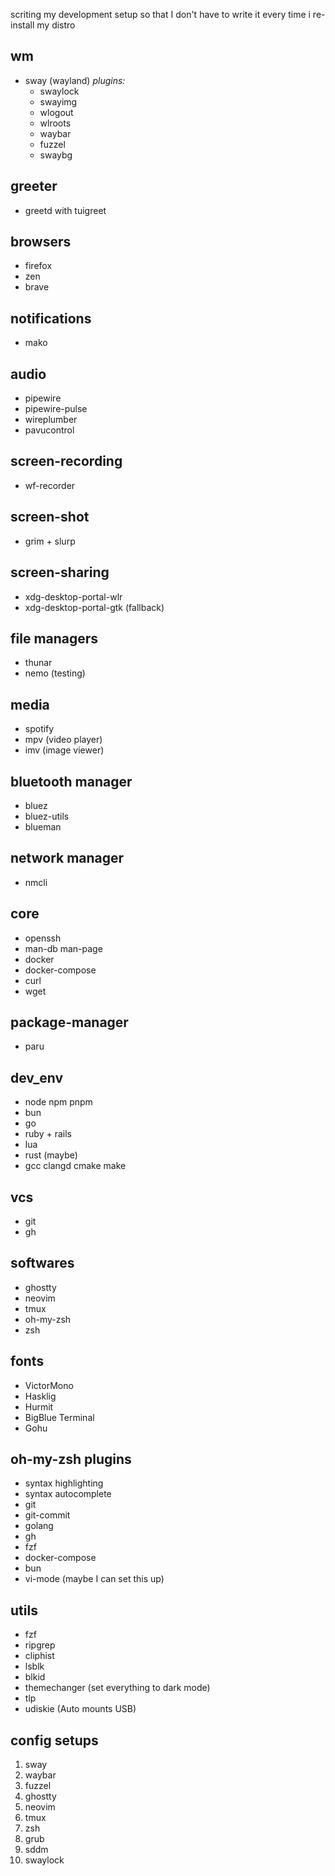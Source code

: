 scriting my development setup so that I don't have to write it every time i re-install my distro

## wm
* sway (wayland)
  *plugins:*
  * swaylock
  * swayimg
  * wlogout
  * wlroots
  * waybar
  * fuzzel
  * swaybg
 
## greeter
* greetd with tuigreet

## browsers
* firefox
* zen
* brave

## notifications
* mako

## audio
* pipewire
* pipewire-pulse
* wireplumber
* pavucontrol

## screen-recording
* wf-recorder

## screen-shot
* grim + slurp

## screen-sharing
* xdg-desktop-portal-wlr 
* xdg-desktop-portal-gtk (fallback)

## file managers 
* thunar
* nemo (testing)

## media 
* spotify
* mpv (video player)
* imv (image viewer)

## bluetooth manager
* bluez
* bluez-utils
* blueman

## network manager
* nmcli

## core
* openssh
* man-db man-page
* docker
* docker-compose
* curl
* wget

## package-manager
* paru

## dev_env
* node npm pnpm
* bun
* go
* ruby + rails
* lua
* rust (maybe)
* gcc clangd cmake make

## vcs
* git
* gh

## softwares
* ghostty
* neovim
* tmux
* oh-my-zsh
* zsh

## fonts
* VictorMono
* Hasklig
* Hurmit
* BigBlue Terminal
* Gohu

## oh-my-zsh plugins
* syntax highlighting
* syntax autocomplete
* git
* git-commit
* golang
* gh
* fzf
* docker-compose
* bun
* vi-mode           (maybe I can set this up)

## utils
* fzf
* ripgrep
* cliphist
* lsblk
* blkid
* themechanger      (set everything to dark mode)
* tlp
* udiskie           (Auto mounts USB)

## config setups
1. sway
2. waybar
3. fuzzel
4. ghostty
5. neovim
6. tmux
7. zsh
8. grub
8. sddm
10. swaylock

